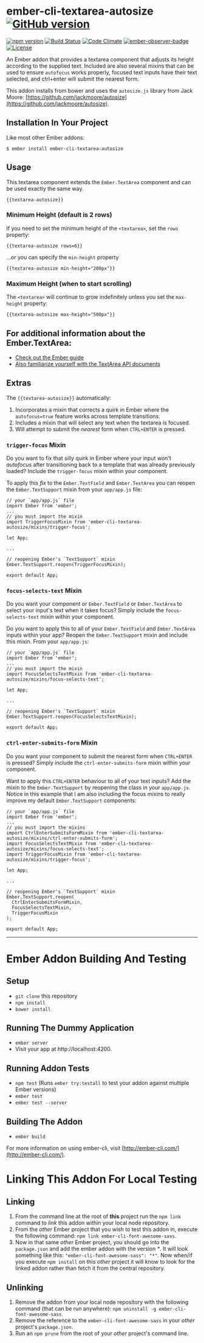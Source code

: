# ember-cli-textarea-autosize [![GitHub version](https://badge.fury.io/gh/cybertoothca%2Fember-cli-textarea-autosize.svg)](https://badge.fury.io/gh/cybertoothca%2Fember-cli-textarea-autosize)

[![npm version](https://badge.fury.io/js/ember-cli-textarea-autosize.svg)](https://badge.fury.io/js/ember-cli-textarea-autosize) [![Build Status](https://travis-ci.org/cybertoothca/ember-cli-textarea-autosize.svg)](https://travis-ci.org/cybertoothca/ember-cli-textarea-autosize) [![Code Climate](https://codeclimate.com/github/cybertoothca/ember-cli-textarea-autosize/badges/gpa.svg)](https://codeclimate.com/github/cybertoothca/ember-cli-textarea-autosize) [![ember-observer-badge](http://emberobserver.com/badges/ember-cli-textarea-autosize.svg)](http://emberobserver.com/addons/ember-cli-textarea-autosize) [![License](https://img.shields.io/npm/l/ember-cli-textarea-autosize.svg)](LICENSE.md)

An Ember addon that provides a textarea component that adjusts its 
height according to the supplied text.  Included are also several 
mixins that can be used to ensure `autofocus` works properly, 
focused text inputs have their text selected, and ctrl+enter will 
submit the nearest form.

This addon installs from bower and uses the `autosize.js` library
from Jack Moore: [https://github.com/jackmoore/autosize](https://github.com/jackmoore/autosize).

## Installation In Your Project

Like most other Ember addons:

    $ ember install ember-cli-textarea-autosize

## Usage

This textarea component extends the `Ember.TextArea` component and
can be used exactly the same way.

    {{textarea-autosize}}

### Minimum Height (default is 2 rows)

If you need to set the minimum height of the `<textarea>`, set the 
`rows` property:

    {{textarea-autosize rows=6}}

...or you can specify the `min-height` property

    {{textarea-autosize min-height="200px"}}

### Maximum Height (when to start scrolling)

The `<textarea>` will continue to grow indefinitely unless you set the
`max-height` property:

    {{textarea-autosize max-height="500px"}}

## For additional information about the Ember.TextArea:

 * [Check out the Ember guide](https://guides.emberjs.com/v2.8.0/templates/input-helpers/#toc_text-areas)
 * [Also familiarize yourself with the TextArea API documents](http://emberjs.com/api/classes/Ember.TextArea.html)
 
## Extras

The `{{textarea-autosize}}` automatically:

1. Incorporates a mixin that corrects a quirk in Ember where the 
`autofocus=true` feature works across template transitions.
1. Includes a mixin that will select any text when the textarea is 
focused.
1. Will attempt to submit the _nearest_ form when `CTRL+ENTER` is
pressed.

### `trigger-focus` Mixin

Do you want to fix that silly quirk in Ember where your input won't 
_autofocus_ after transitioning back to a template that was already
previously loaded?  Include the `trigger-focus` mixin within your 
component.

To apply this _fix_ to the `Ember.TextField` and `Ember.TextArea`
you can reopen the `Ember.TextSupport` mixin from your `app/app.js`
file:

    // your `app/app.js` file
    import Ember from 'ember';
    ...
    // you must import the mixin
    import TriggerFocusMixin from 'ember-cli-textarea-autosize/mixins/trigger-focus';
    
    let App;
    
    ...
    
    // reopening Ember's `TextSupport` mixin
    Ember.TextSupport.reopen(TriggerFocusMixin);
    
    export default App;


### `focus-selects-text` Mixin

Do you want your component or `Ember.TextField` or `Ember.TextArea` to 
select your input's text when it takes focus?  Simply include the
`focus-selects-text` mixin within your component.

Do you want to apply this to all of your `Ember.TextField` and 
`Ember.TextArea` inputs within your app?  Reopen the 
`Ember.TextSupport` mixin and include this mixin.  From your 
`app/app.js`:

    // your `app/app.js` file
    import Ember from 'ember';
    ...
    // you must import the mixin
    import FocusSelectsTextMixin from 'ember-cli-textarea-autosize/mixins/focus-selects-text';
    
    let App;
    
    ...
    
    // reopening Ember's `TextSupport` mixin
    Ember.TextSupport.reopen(FocusSelectsTextMixin);
    
    export default App;


### `ctrl-enter-submits-form` Mixin

Do you want your component to submit the nearest form when `CTRL+ENTER`
is pressed?  Simply include the `ctrl-enter-submits-form` mixin within
your component.

Want to apply this `CTRL+ENTER` behaviour to all of your text inputs?
Add the mixin to the `Ember.TextSupport` by reopening the class in your
`app/app.js`.  Notice in this example that I am also including the 
focus mixins to really improve my default `Ember.TextSupport` 
components:

    // your `app/app.js` file
    import Ember from 'ember';
    ...
    // you must import the mixins
    import CtrlEnterSubmitsFormMixin from 'ember-cli-textarea-autosize/mixins/ctrl-enter-submits-form';
    import FocusSelectsTextMixin from 'ember-cli-textarea-autosize/mixins/focus-selects-text';
    import TriggerFocusMixin from 'ember-cli-textarea-autosize/mixins/trigger-focus';

    let App;
    
    ...
    
    // reopening Ember's `TextSupport` mixin
    Ember.TextSupport.reopen(
      CtrlEnterSubmitsFormMixin, 
      FocusSelectsTextMixin,
      TriggerFocusMixin
    );
    
    export default App;

---

# Ember Addon Building And Testing

## Setup

* `git clone` this repository
* `npm install`
* `bower install`

## Running The Dummy Application

* `ember server`
* Visit your app at http://localhost:4200.

## Running Addon Tests

* `npm test` (Runs `ember try:testall` to test your addon against multiple Ember versions)
* `ember test`
* `ember test --server`

## Building The Addon

* `ember build`

For more information on using ember-cli, visit [http://ember-cli.com/](http://ember-cli.com/).

# Linking This Addon For Local Testing

## Linking

1. From the command line at the root of __this__ project run the 
`npm link` command to _link_ this addon within your local 
node repository.
1. From the _other_ Ember project that you wish to test this addon 
in, execute the following command:
`npm link ember-cli-font-awesome-sass`.
1. Now in that same _other_ Ember project, you should go into the
`package.json` and add the ember addon with the version _*_.  It will
look something like this: `"ember-cli-font-awesome-sass": "*"`.  Now
when/if you execute `npm install` on this _other_ project it 
will know to look for the linked addon rather than fetch it from
the central repository.

## Unlinking

1. Remove the addon from your local node repository with the following
command (that can be run anywhere):
`npm uninstall -g ember-cli-font-awesome-sass`
1. Remove the reference to the `ember-cli-font-awesome-sass` 
in your _other_ project's `package.json`.
1. Run an `npm prune` from the root of your _other_ project's 
command line.

